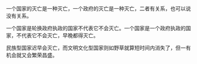 一个国家的灭亡是一种灭亡，一个政府的灭亡是一种灭亡，二者有关系，也可以说没有关系。

  

一个国家是轮换政府执政的国家不代表它不会灭亡。一个国家是一个政府执政的国家，不代表它不会灭亡，早晚都得灭亡。

  

民族型国家迟早会灭亡，而文明文化型国家则如野草就算短时间内消失了，但一有机会就又会繁荣昌盛。